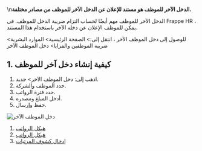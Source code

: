 \n**الدخل الآخر للموظف هو مستند للإعلان عن الدخل الآخر للموظف من مصادر مختلفة.**

الدخل الآخر للموظف مهم أيضًا لحساب التزام ضريبة الدخل للموظف. في Frappe HR ، يمكن للموظف الإعلان عن دخله الآخر باستخدام هذا المستند.

للوصول إلى دخل الموظف الآخر ، انتقل إلى:> الصفحة الرئيسية> الموارد البشرية> ضريبة الموظفين والمزايا> دخل الموظف الآخر

## 1. كيفية إنشاء دخل آخر للموظف

1. اذهب إلى: دخل الموظف الآخر> جديد.
2. حدد الموظف والشركة.
3. حدد فترة الرواتب.
4. أدخل المبلغ ومصدره.
5. حفظ وإرسال.

![دخل الموظف الآخر](https://docs.erpnext.com/files/employee-other-income.png)

1. [هيكل الرواتب](https://docs.erpnext.com/docs/v14/user/manual/en/human-resources/salary-structure)
2. [هيكل الرواتب](https://docs.erpnext.com/docs/v14/user/manual/en/human-resources/salary-slip)
3. [إدخال كشوف المرتبات](https://docs.erpnext.com/docs/v14/user/manual/en/human-resources/payroll-entry)